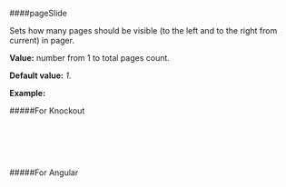 ﻿####pageSlide

Sets how many pages should be visible (to the left and to the right from current) in pager.

**Value:** number from 1 to  total pages count.

**Default value:** *1*.

**Example:**

#####For Knockout
<!--Start the highlighter-->
<pre class="brush: html">
	<div data-bind="tgrid: { provider: itemsProvider, enablePaging: true, pageSlide: 3}">
	</div>
</pre>

#####For Angular

<pre class="brush: html">
	<t-grid provider="dataProvider" enablePaging="true" pageSlide="3">
	</t-grid>
</pre>

#####

<script type="text/javascript">
    SyntaxHighlighter.highlight();
</script>
